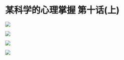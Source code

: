 # 某科学的心理掌握 第十话(上)

![](https://cnindex.github.io/Mental-Out/images/10/1.jpg)

![](https://cnindex.github.io/Mental-Out/images/10/2.jpg)

![](https://cnindex.github.io/Mental-Out/images/10/3.jpg)

![](https://cnindex.github.io/Mental-Out/images/10/4.jpg)
